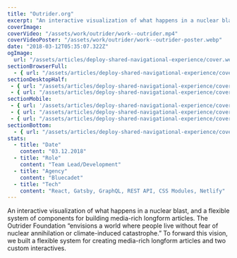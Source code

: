 ```yaml
---
title: "Outrider.org"
excerpt: "An interactive visualization of what happens in a nuclear blast, and a flexible system of components for building media-rich longform articles. The Outrider Foundation “envisions a world where people live without fear of nuclear annihilation or climate-induced catastrophe.” To forward this vision, we built a flexible system for creating media-rich longform articles and two custom interactives."
coverImage:
coverVideo: "/assets/work/outrider/work--outrider.mp4"
coverVideoPoster: "/assets/work/outrider/work--outrider-poster.webp"
date: "2018-03-12T05:35:07.322Z"
ogImage:
  url: "/assets/articles/deploy-shared-navigational-experience/cover.webp"
sectionBrowserFull: 
  - { url: "/assets/articles/deploy-shared-navigational-experience/cover.webp", alt: "some alt", caption: "some caption" }
sectionDesktopHalf: 
 - { url: "/assets/articles/deploy-shared-navigational-experience/cover.webp", alt: "some alt", caption: "some caption" }
 - { url: "/assets/articles/deploy-shared-navigational-experience/cover.webp", alt: "some alt", caption: "some caption" }
sectionMobile: 
 - { url: '/assets/articles/deploy-shared-navigational-experience/cover.webp', alt: "some alt", caption: "some caption" }
 - { url: "/assets/articles/deploy-shared-navigational-experience/cover.webp", alt: "some alt", caption: "some caption" }
 - { url: "/assets/articles/deploy-shared-navigational-experience/cover.webp", alt: "some alt", caption: "some caption" }
sectionBottom: 
  - { url: "/assets/articles/deploy-shared-navigational-experience/cover.webp", alt: "some alt", caption: "some caption" }
stats:
  - title: "Date"
    content: "03.12.2018"
  - title: "Role"
    content: "Team Lead/Development"
  - title: "Agency"
    content: "Bluecadet"
  - title: "Tech"
    content: "React, Gatsby, GraphQL, REST API, CSS Modules, Netlify"
---
```


An interactive visualization of what happens in a nuclear blast, and a flexible system of components for building media-rich longform articles. The Outrider Foundation “envisions a world where people live without fear of nuclear annihilation or climate-induced catastrophe.” To forward this vision, we built a flexible system for creating media-rich longform articles and two custom interactives.
